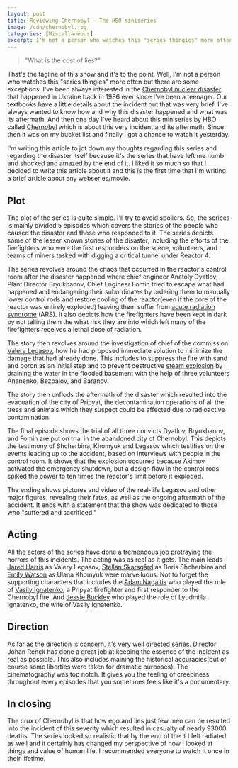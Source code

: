 ```yaml
---
layout: post
title: Reviewing Chernobyl - The HBO miniseries
image: /cdn/chernobyl.jpg
categories: [Miscellaneous]
excerpt: I'm not a person who watches this "series thingies" more often but there are some exceptions. I've been always interested in the Chernobyl nuclear disaster that happened in Ukraine back in 1986 ever since I've been a teenager. Our textbooks have a little details about the incident but that was very brief.
---
```


> "What is the cost of lies?"

That's the tagline of this show and it's to the point. Well, I'm not a person who watches this "series thingies" more often but there are some exceptions. I've been always interested in the [Chernobyl nuclear disaster](https://en.wikipedia.org/wiki/Chernobyl_disaster) that happened in Ukraine back in 1986 ever since I've been a teenager. Our textbooks have a little details about the incident but that was very brief. I've always wanted to know how and why this disaster happened and what was its aftermath. And then one day I've heard about this miniseries by HBO called [Chernobyl](https://www.hbo.com/chernobyl) which is about this very incident and its aftermath. Since then it was on my bucket list and finally I got a chance to watch it yesterday. 

I'm writing this article to jot down my thoughts regarding this series and regarding the disaster itself because it's the series that have left me numb and shocked and amazed by the end of it. I liked it so much so that I decided to write this article about it and this is the first time that I'm writing a brief article about any webseries/movie.

## Plot

The plot of the series is quite simple. I'll try to avoid spoilers. So, the serices is mainly divided 5 episodes which covers the stories of the people who caused the disaster and those who responded to it. The series depicts some of the lesser known stories of the disaster, including the efforts of the firefighters who were the first responders on the scene, volunteers, and teams of miners tasked with digging a critical tunnel under Reactor 4.

The series revolves around the chaos that occurred in the reactor's control room after the disaster happened where chief engineer Anatoly Dyatlov, Plant Director Bryukhanov, Chief Engineer Fomin tried to escape what had happened and endangering their subordinates by ordering them to manually lower control rods and restore cooling of the reactor(even if the core of the reactor was entirely exploded) leaving them suffer from [acute radiation syndrome](https://en.wikipedia.org/wiki/Acute_radiation_syndrome) (ARS). It also depicts how the firefighters have been kept in dark by not telling them the what risk they are into which left many of the firefighters receives a lethal dose of radiation. 

The story then revolves around the investigation of chief of the commission [Valery Legasov](https://en.wikipedia.org/wiki/Valery_Legasov), how he had proposed immediate solution to minimize the damage that had already done. This includes to suppress the fire with sand and boron as an initial step and to prevent destructive [steam explosion](https://en.wikipedia.org/wiki/Steam_explosion) by draining the water in the flooded basement with the help of three volunteers Ananenko, Bezpalov, and Baranov. 

The story then unflods the aftermath of the disaster which resulted into the evacuation of the city of Pripyat, the decontamination operations of all the trees and animals which they suspect could be affected due to radioactive contamination. 

The final episode shows the trial of all three convicts  Dyatlov, Bryukhanov, and Fomin are put on trial in the abandoned city of Chernobyl. This depicts the testimony of Shcherbina, Khomyuk and Legasov which testifies on the events leading up to the accident, based on interviews with people in the control room. It shows that the explosion occurred because Akimov activated the emergency shutdown, but a design flaw in the control rods spiked the power to ten times the reactor's limit before it exploded. 

The ending shows pictures and video of the real-life Legasov and other major figures, revealing their fates, as well as the ongoing aftermath of the accident. It ends with a statement that the show was dedicated to those who "suffered and sacrificed."

## Acting 

All the actors of the series have done a tremendous job protraying the horrors of this incidents. The acting was as real as it gets. The main leads [Jared Harris](https://en.wikipedia.org/wiki/Jared_Harris) as Valery Legasov, [Stellan Skarsgård](https://en.wikipedia.org/wiki/Stellan_Skarsg%C3%A5rd) as Boris Shcherbina and [Emily Watson](https://en.wikipedia.org/wiki/Emily_Watson) as Ulana Khomyuk were marvelluous. Not to forget the supporting characters that includes the [Adam Nagaitis](https://en.wikipedia.org/wiki/Adam_Nagaitis) who played the role of [Vasily Ignatenko](https://en.wikipedia.org/wiki/Vasily_Ignatenko), a Pripyat firefighter and first responder to the Chernobyl fire. And [Jessie Buckley](https://en.wikipedia.org/wiki/Jessie_Buckley) who played the role of Lyudmilla Ignatenko, the wife of Vasily Ignatenko.

## Direction

As far as the direction is concern, it's very well directed series. Director Johan Renck has done a great job at keeping the essence of the incident as real as possible. This also includes maining the historical accuracies(but of course some liberties were taken for dramatic purposes). The cinematography was top notch. It gives you the feeling of creepiness throughout every episodes that you sometimes feels like it's a documentary.

## In closing

The crux of Chernobyl is that how ego and lies just few men can be resulted into the incident of this severity which resulted in casualty of nearly 93000 deaths. The series looked so realistic that by the end of the it I felt radiated as well and it certainly has changed my perspective of how I looked at things and value of human life. I recommended everyone to watch it once in their lifetime.
